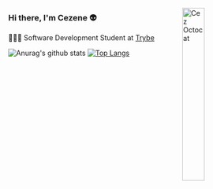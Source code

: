 <img src="https://octocat-generator-assets.githubusercontent.com/my-octocat-1610932054021.png" width="30%"
  alt="Cez Octocat" align="right" />
### Hi there, I'm Cezene 👽
<p> 👩🏻‍🎓 Software Development Student at <a
    href="https://www.betrybe.com/" 
    alt="Trybe"
  >Trybe 
   </a></p>

  
  ![Anurag's github stats](https://github-readme-stats.vercel.app/api?username=cezene&show_icons=true)
[![Top Langs](https://github-readme-stats.vercel.app/api/top-langs/?username=cezene&layout=compact)](https://github.com/anuraghazra/github-readme-stats)
<!--
**cezene/cezene** is a ✨ _special_ ✨ repository because its `README.md` (this file) appears on your GitHub profile.
